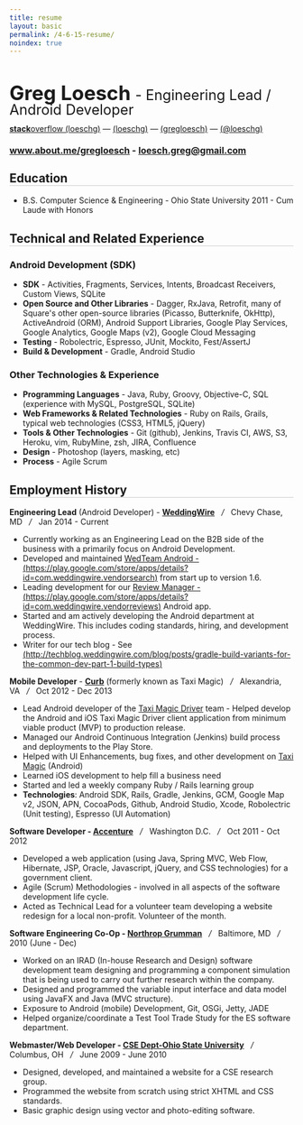 ```yaml
---
title: resume
layout: basic 
permalink: /4-6-15-resume/
noindex: true
---
```


<style>
#resume {
	line-height: 1;
	margin-bottom: 15px;
}
#resume h1 {
	font-size: 35px;
	margin-bottom: 0px;
	font-weight: bold;
	margin-bottom: 5px;
}
#resume h1 span {
	font-size: 25px;
	font-weight: normal;
}
#resume h2 {
	font-size: 16px;
	margin-bottom: 0px;
	border-bottom: none;
}

#resume p {
	margin-bottom: 5px;
}

h2 {
	border-bottom: solid 1px #ccc;
}

</style>

<div id="resume">
	<h1>Greg Loesch
	<span>- Engineering Lead / Android Developer</span> 
	</h1>
	<p>
		<a href="http://stackoverflow.com/users/413254/loeschg" title="stackoverflow"><i class="fa fa-stack-overflow"></i> <strong>stack</strong>overflow (loeschg)</a>
		— 
		<a href="http://github.com/loeschg/" title="github"><i class="fa fa-github"></i> (loeschg)</a> 
		— 
		<a href="http://linkedin.com/in/gregloesch" title="LinkedIn"><i class="fa fa-linkedin"></i> (gregloesch)</a> 
		— 
		<a href="http://twitter.com/loeschg/" title="Twitter"><i class="fa fa-twitter"></i> (@loeschg) </a> 
	</p>
	<h2><a href="http://about.me/gregloesch">www.about.me/gregloesch</a> - <a href="mailto:loesch.greg@gmail.com">loesch.greg@gmail.com</a></h2>
</div>





## Education
* B.S. Computer Science & Engineering - Ohio State University 2011 - Cum Laude with Honors

## Technical and Related Experience

### Android Development (SDK)
* **SDK** - Activities, Fragments, Services, Intents, Broadcast Receivers, Custom Views, SQLite
* **Open Source and Other Libraries** - Dagger, RxJava, Retrofit, many of Square's other open-source libraries (Picasso, Butterknife, OkHttp), ActiveAndroid (ORM), Android Support Libraries, Google Play Services, Google Analytics, Google Maps (v2), Google Cloud Messaging
* **Testing** - Robolectric, Espresso, JUnit, Mockito, Fest/AssertJ
* **Build & Development** - Gradle, Android Studio

### Other Technologies & Experience

* **Programming Languages** - Java, Ruby, Groovy, Objective-C, SQL (experience with MySQL, PostgreSQL, SQLite)
* **Web Frameworks & Related Technologies** - Ruby on Rails, Grails, typical web technologies (CSS3, HTML5, jQuery)
* **Tools & Other Technologies** - Git (github), Jenkins, Travis CI, AWS, S3, Heroku, vim, RubyMine, zsh, JIRA, Confluence
* **Design** - Photoshop (layers, masking, etc)
* **Process** - Agile Scrum


## Employment History

**Engineering Lead** (Android Developer) - **[WeddingWire](http://weddingwire.com)**  &nbsp;&nbsp;*/*&nbsp;&nbsp;  Chevy Chase, MD  &nbsp;&nbsp;*/*&nbsp;&nbsp;  Jan 2014 - Current

* Currently working as an Engineering Lead on the B2B side of the business with a primarily focus on Android Development.
* Developed and maintained [WedTeam Android - (https://play.google.com/store/apps/details?id=com.weddingwire.vendorsearch)](https://play.google.com/store/apps/details?id=com.weddingwire.vendorsearch) from start up to version 1.6.  
* Leading development for our [Review Manager - (https://play.google.com/store/apps/details?id=com.weddingwire.vendorreviews)](https://play.google.com/store/apps/details?id=com.weddingwire.vendorreviews) Android app.
* Started and am actively developing the Android department at WeddingWire. This includes coding standards, hiring, and development process.
* Writer for our tech blog - See [(http://techblog.weddingwire.com/blog/posts/gradle-build-variants-for-the-common-dev-part-1-build-types)](http://techblog.weddingwire.com/blog/posts/gradle-build-variants-for-the-common-dev-part-1-build-types)

**Mobile Developer** - **[Curb](http://gocurb.com)** (formerly known as Taxi Magic)  &nbsp;&nbsp;*/*&nbsp;&nbsp;  Alexandria, VA   &nbsp;&nbsp;*/*&nbsp;&nbsp;  Oct 2012 - Dec 2013

* Lead Android developer of the [Taxi Magic Driver](https://play.google.com/store/apps/details?id=com.ridecharge.android.drivermagic) team - Helped develop the Android and iOS Taxi Magic Driver client application from minimum viable product (MVP) to production release.
* Managed our Android Continuous Integration (Jenkins) build process and deployments to the Play Store.
* Helped with UI Enhancements, bug fixes, and other development on [Taxi Magic](https://play.google.com/store/apps/details?id=com.ridecharge.android.taximagic&hl=en) (Android)
* Learned iOS development to help fill a business need
* Started and led a weekly company Ruby / Rails learning group
* **Technologies**: Android SDK, Rails, Gradle, Jenkins, GCM, Google Map v2, JSON, APN, CocoaPods, Github, Android Studio, Xcode, Robolectric (Unit testing), Espresso (UI Automation)


**Software Developer - [Accenture](http://www.accenture.com)** &nbsp;&nbsp;*/*&nbsp;&nbsp; Washington D.C. &nbsp;&nbsp;*/*&nbsp;&nbsp; Oct 2011 - Oct 2012

* Developed a web application (using Java, Spring MVC, Web Flow, Hibernate, JSP, Oracle, Javascript, jQuery, and CSS technologies) for a government client. 
* Agile (Scrum) Methodologies - involved in all aspects of the software development life cycle. 
* Acted as Technical Lead for a volunteer team developing a website redesign for a local non-profit. Volunteer of the month.


**Software Engineering Co-Op - [Northrop Grumman](http://www.northropgrumman.com/)** &nbsp;&nbsp;*/*&nbsp;&nbsp; Baltimore, MD &nbsp;&nbsp;*/*&nbsp;&nbsp; 2010 (June - Dec)

* Worked on an IRAD (In-house Research and Design) software development team designing and programming a component simulation that is being used to carry out further research within the company.
* Designed and programmed the variable input interface and data model using JavaFX and Java (MVC structure).
* Exposure to Android (mobile) Development, Git, OSGi, Jetty, JADE
* Helped organize/coordinate a Test Tool Trade Study for the ES software department.


**Webmaster/Web Developer - [CSE Dept-Ohio State University](https://cse.osu.edu/)** &nbsp;&nbsp;*/*&nbsp;&nbsp; Columbus, OH &nbsp;&nbsp;*/*&nbsp;&nbsp; June 2009 - June 2010

* Designed, developed, and maintained a website for a CSE research group. 
* Programmed the website from scratch using strict XHTML and CSS standards. 
* Basic graphic design using vector and photo-editing software.

[github]: 	http://github.com/loeschg/ 			"github"
[stackoverflow]:	http://stackoverflow.com/users/413254/loeschg	"stackoverflow"
[linkedin]: http://linkedin.com/in/gregloesch 	"LinkedIn"
[twitter]: 	http://twitter.com/loeschg/ 		"Twitter"
[g+]: 		https://plus.google.com/+GregLoesch "G+"
[flickr]:  	http://flickr.com/GregLoesch 		"Flickr"

